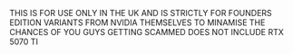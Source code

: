  THIS IS FOR USE ONLY IN THE UK AND IS STRICTLY FOR FOUNDERS EDITION VARIANTS FROM NVIDIA THEMSELVES TO MINAMISE THE CHANCES OF YOU GUYS GETTING SCAMMED
DOES NOT INCLUDE RTX 5070 TI
